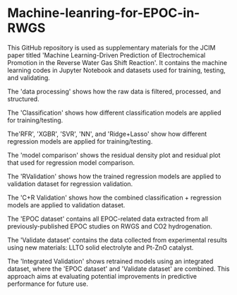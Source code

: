 # Machine-leanring-for-EPOC-in-RWGS

This GitHub repository is used as supplementary materials for the JCIM paper titled 'Machine Learning-Driven Prediction of Electrochemical Promotion in the Reverse Water Gas Shift Reaction'. It contains the machine learning codes in Jupyter Notebook and datasets used for training, testing, and validating.

The 'data processing' shows how the raw data is filtered, processed, and structured.

The 'Classification' shows how different classification models are applied for training/testing.

The'RFR', 'XGBR', 'SVR', 'NN', and 'Ridge+Lasso' show how different regression models are applied for training/testing.

The 'model comparison' shows the residual density plot and residual plot that used for regression model comparison.

The 'RValidation' shows how the trained regression models are applied to validation dataset for regression validation.

The 'C+R Validation' shows how the combined classification + regression models are applied to validation dataset.

The 'EPOC dataset' contains all EPOC-related data extracted from all previously-published EPOC studies on RWGS and CO2 hydrogenation.

The 'Validate dataset' contains the data collected from experimental results using new materials: LLTO solid electrolyte and Pt-ZnO catalyst.

The 'Integrated Validation' shows retrained models using an integrated dataset, where the 'EPOC dataset' and 'Validate dataset' are combined. This approach aims at evaluating potential improvements in predictive performance for future use. 
